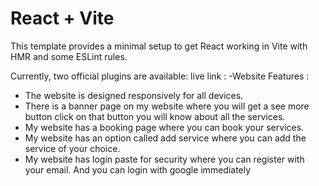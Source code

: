 # React + Vite

This template provides a minimal setup to get React working in Vite with HMR and some ESLint rules.

Currently, two official plugins are available:
live link : 
-Website Features :
- The website is designed responsively for all devices.
- There is a banner page on my website where you will get a see more button click on that button you will know about all the services.
- My website has a booking page where you can book your services.
- My website has an option called add service where you can add the service of your choice.
- My website has login paste for security where you can register with your email.  And you can login with google immediately


<!-- https://backend-nine-umber.vercel.app/ -->
